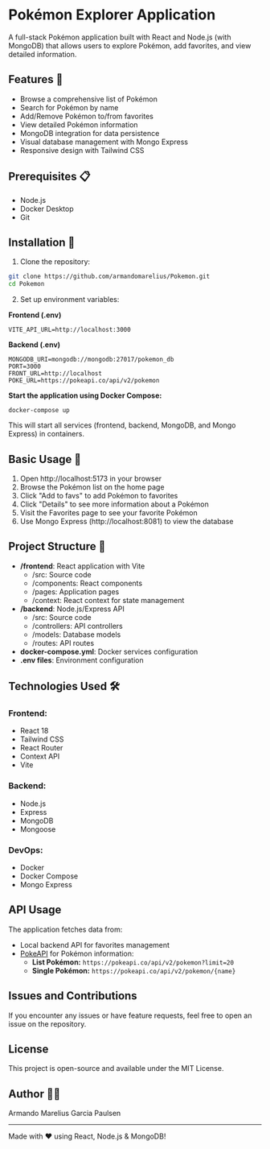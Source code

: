 # Pokémon Explorer Application

A full-stack Pokémon application built with React and Node.js (with MongoDB) that allows users to explore Pokémon, add favorites, and view detailed information.

## Features 🌟

- Browse a comprehensive list of Pokémon
- Search for Pokémon by name
- Add/Remove Pokémon to/from favorites
- View detailed Pokémon information
- MongoDB integration for data persistence
- Visual database management with Mongo Express
- Responsive design with Tailwind CSS

## Prerequisites 📋

- Node.js
- Docker Desktop
- Git

## Installation 🚀

1. Clone the repository:
```bash
git clone https://github.com/armandomarelius/Pokemon.git
cd Pokemon
```

2. Set up environment variables:

**Frontend (.env)**
```
VITE_API_URL=http://localhost:3000
```

**Backend (.env)**
```
MONGODB_URI=mongodb://mongodb:27017/pokemon_db
PORT=3000
FRONT_URL=http://localhost
POKE_URL=https://pokeapi.co/api/v2/pokemon

```

**Start the application using Docker Compose:**
```
docker-compose up
```
This will start all services (frontend, backend, MongoDB, and Mongo Express) in containers.

## Basic Usage 📱

1. Open http://localhost:5173 in your browser
2. Browse the Pokémon list on the home page
3. Click "Add to favs" to add Pokémon to favorites
4. Click "Details" to see more information about a Pokémon
5. Visit the Favorites page to see your favorite Pokémon
6. Use Mongo Express (http://localhost:8081) to view the database

## Project Structure 📁

- **/frontend**: React application with Vite
  - /src: Source code
  - /components: React components
  - /pages: Application pages
  - /context: React context for state management
- **/backend**: Node.js/Express API
  - /src: Source code
  - /controllers: API controllers
  - /models: Database models
  - /routes: API routes
- **docker-compose.yml**: Docker services configuration
- **.env files**: Environment configuration

## Technologies Used 🛠

### Frontend:
- React 18
- Tailwind CSS
- React Router
- Context API
- Vite

### Backend:
- Node.js
- Express
- MongoDB
- Mongoose

### DevOps:
- Docker
- Docker Compose
- Mongo Express

## API Usage

The application fetches data from:
- Local backend API for favorites management
- [PokeAPI](https://pokeapi.co/) for Pokémon information:
  - **List Pokémon:** `https://pokeapi.co/api/v2/pokemon?limit=20`
  - **Single Pokémon:** `https://pokeapi.co/api/v2/pokemon/{name}`

## Issues and Contributions

If you encounter any issues or have feature requests, feel free to open an issue on the repository.

## License

This project is open-source and available under the MIT License.

## Author 👨‍💻

Armando Marelius Garcia Paulsen

---
Made with ❤️ using React, Node.js & MongoDB!